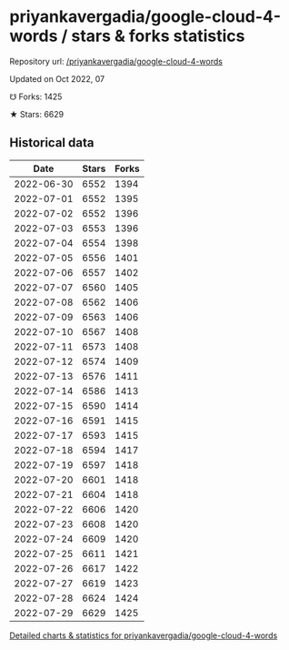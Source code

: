 # priyankavergadia/google-cloud-4-words / stars & forks statistics

Repository url: [/priyankavergadia/google-cloud-4-words](https://github.com/priyankavergadia/google-cloud-4-words)

Updated on Oct 2022, 07

☋ Forks: 1425

★ Stars: 6629

## Historical data
| Date | Stars | Forks |
|------|-------|-------|
| 2022-06-30 | 6552 | 1394 | 
| 2022-07-01 | 6552 | 1395 | 
| 2022-07-02 | 6552 | 1396 | 
| 2022-07-03 | 6553 | 1396 | 
| 2022-07-04 | 6554 | 1398 | 
| 2022-07-05 | 6556 | 1401 | 
| 2022-07-06 | 6557 | 1402 | 
| 2022-07-07 | 6560 | 1405 | 
| 2022-07-08 | 6562 | 1406 | 
| 2022-07-09 | 6563 | 1406 | 
| 2022-07-10 | 6567 | 1408 | 
| 2022-07-11 | 6573 | 1408 | 
| 2022-07-12 | 6574 | 1409 | 
| 2022-07-13 | 6576 | 1411 | 
| 2022-07-14 | 6586 | 1413 | 
| 2022-07-15 | 6590 | 1414 | 
| 2022-07-16 | 6591 | 1415 | 
| 2022-07-17 | 6593 | 1415 | 
| 2022-07-18 | 6594 | 1417 | 
| 2022-07-19 | 6597 | 1418 | 
| 2022-07-20 | 6601 | 1418 | 
| 2022-07-21 | 6604 | 1418 | 
| 2022-07-22 | 6606 | 1420 | 
| 2022-07-23 | 6608 | 1420 | 
| 2022-07-24 | 6609 | 1420 | 
| 2022-07-25 | 6611 | 1421 | 
| 2022-07-26 | 6617 | 1422 | 
| 2022-07-27 | 6619 | 1423 | 
| 2022-07-28 | 6624 | 1424 | 
| 2022-07-29 | 6629 | 1425 | 


[Detailed charts & statistics for priyankavergadia/google-cloud-4-words](https://reviewgithub.com/rep/priyankavergadia/google-cloud-4-words)
